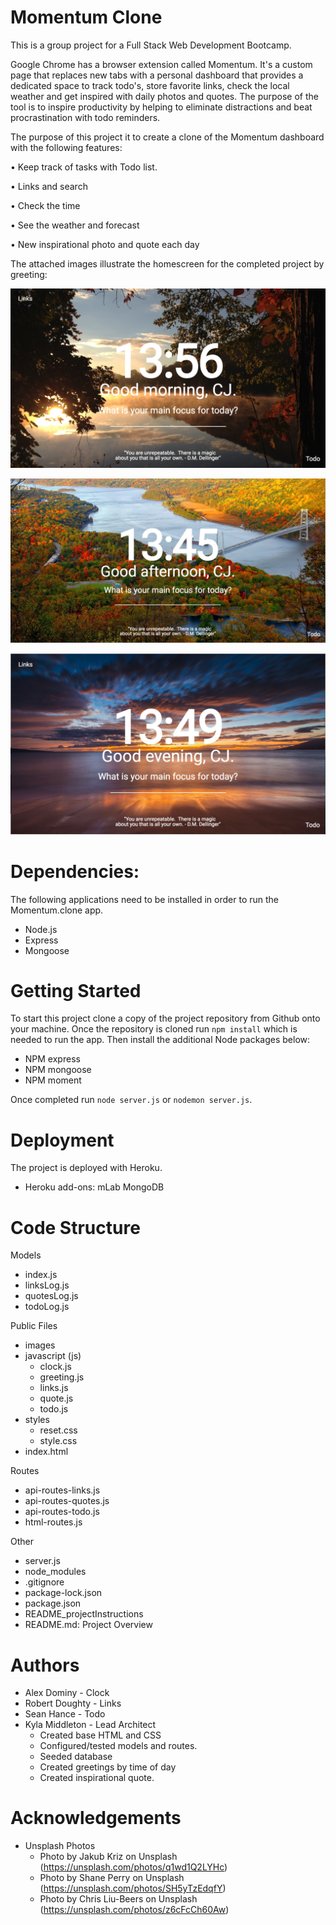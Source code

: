 # Momentum Clone
This is a group project for a Full Stack Web Development Bootcamp. 

Google Chrome has a browser extension called Momentum. It's a custom page that replaces new tabs with a personal dashboard that provides a dedicated space to track todo's, store favorite links, check the local weather and get inspired with daily photos and quotes.  The purpose of the tool is to inspire productivity by helping to eliminate distractions and beat procrastination with todo reminders. 

The purpose of this project it to create a clone of the Momentum dashboard with the following features:  

• Keep track of tasks with Todo list.

• Links and search

• Check the time

• See the weather and forecast

• New inspirational photo and quote each day

The attached images illustrate the homescreen for the completed project by greeting:

![Morning:](public/images/Momentum_Morning_2.jpeg)

![Afternoon:](public/images/Momentum_Afternoon_2.jpeg)

![Evening:](public/images/Momentum_Evening_2.jpeg)

# Dependencies:
The following applications need to be installed in order to run the Momentum.clone app.
- Node.js
- Express
- Mongoose

# Getting Started
To start this project clone a copy of the project repository from Github onto your machine.  Once the repository is cloned run `npm install` which is needed to run the app.  Then install the additional Node packages below: 

- NPM express
- NPM mongoose
- NPM moment

Once completed run `node server.js` or `nodemon server.js`.

# Deployment
The project is deployed with Heroku.
- Heroku add-ons:  mLab MongoDB

# Code Structure
Models
- index.js
- linksLog.js
- quotesLog.js
- todoLog.js

Public Files
- images
- javascript (js)
    * clock.js
    * greeting.js
    * links.js
    * quote.js
    * todo.js
- styles
    * reset.css
    * style.css
- index.html

Routes
- api-routes-links.js
- api-routes-quotes.js
- api-routes-todo.js
- html-routes.js

Other
- server.js
- node_modules
- .gitignore
- package-lock.json
- package.json
- README_projectInstructions
- README.md:  Project Overview

# Authors
- Alex Dominy - Clock 
- Robert Doughty - Links
- Sean Hance - Todo
- Kyla Middleton - Lead Architect
    * Created base HTML and CSS
    * Configured/tested models and routes.
    * Seeded database
    * Created greetings by time of day
    * Created inspirational quote.

# Acknowledgements
- Unsplash Photos
    * Photo by Jakub Kriz on Unsplash (https://unsplash.com/photos/q1wd1Q2LYHc)
    * Photo by Shane Perry on Unsplash (https://unsplash.com/photos/SH5yTzEdqfY)
    * Photo by Chris Liu-Beers on Unsplash (https://unsplash.com/photos/z6cFcCh60Aw)
